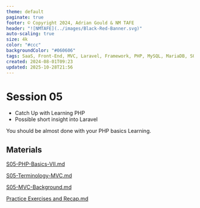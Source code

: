 ```yaml
---
theme: default
paginate: true
footer: © Copyright 2024, Adrian Gould & NM TAFE
header: "![NMTAFE](../images/Black-Red-Banner.svg)"
auto-scaling: true
size: 4k
color: "#ccc"
backgroundColor: "#060606"
tags: SaaS, Front-End, MVC, Laravel, Framework, PHP, MySQL, MariaDB, SQLite, Testing, Unit Testing, Feature Testing, PEST
created: 2024-08-01T09:23
updated: 2025-10-28T21:56
---
```


# Session 05

- Catch Up with Learning PHP
- Possible short insight into Laravel

You should be almost done with your PHP basics Learning.

## Materials

[S05-PHP-Basics-VII.md](../session-06/S06-PHP-Basics-VII.md)

[S05-Terminology-MVC.md](../session-06/S06-Terminology-MVC.md)

[S05-MVC-Background.md](../session-06/S06-MVC-Background.md)

[Practice Exercises and Recap.md](../session-06/S06-Practice-Exercises-and-Recap.md)


